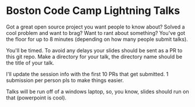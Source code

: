 # Boston Code Camp Lightning Talks

Got a great open source project you want people to know about? Solved a cool problem and want to brag? Want to rant about something? You've got the floor for up to 8 minutes (depending on how many people submit talks).

You'll be timed. To avoid any delays your slides should be sent as a PR to this git repo. Make a directory for your talk, the directory name should be the title of your talk. 

I'll update the session info with the first 10 PRs that get submitted. 1 submission per person pls to make things easier.

Talks will be run off of a windows laptop, so, you know, slides should run on that (powerpoint is cool).
